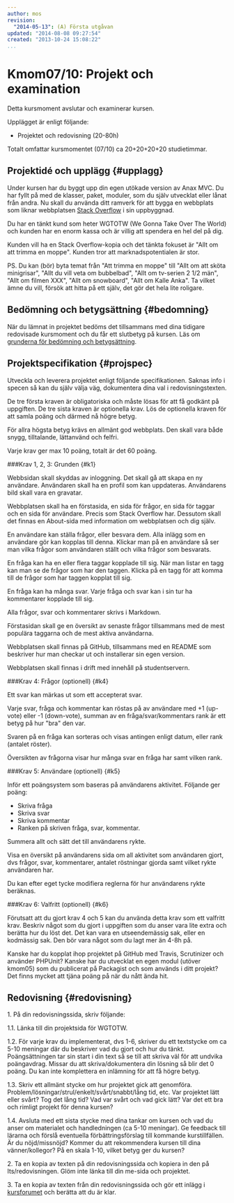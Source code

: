 ```yaml
---
author: mos
revision:
  "2014-05-13": (A) Första utgåvan
updated: "2014-08-08 09:27:54"
created: "2013-10-24 15:08:22"
...
```

Kmom07/10: Projekt och examination
==================================

Detta kursmoment avslutar och examinerar kursen.

Upplägget är enligt följande:

* Projektet och redovisning (20-80h)

Totalt omfattar kursmomentet (07/10) ca 20+20+20+20 studietimmar.



Projektidé och upplägg {#upplagg}
--------------------------------------------------------------------

Under kursen har du byggt upp din egen utökade version av Anax MVC. Du har fyllt på med de klasser, paket, moduler, som du själv utvecklat eller lånat från andra. Nu skall du använda ditt ramverk för att bygga en webbplats som liknar webbplatsen [Stack Overflow](http://stackoverflow.com/) i sin uppbyggnad.

Du har en tänkt kund som heter WGTOTW (We Gonna Take Over The World) och kunden har en enorm kassa och är villig att spendera en hel del på dig.

Kunden vill ha en Stack Overflow-kopia och det tänkta fokuset är "Allt om att trimma en moppe". Kunden tror att marknadspotentialen är stor.

PS. Du kan (bör) byta temat från "Att trimma en moppe" till "Allt om att sköta minigrisar", "Allt du vill veta om bubbelbad", "Allt om tv-serien 2 1/2 män", "Allt om filmen XXX", "Allt om snowboard", "Allt om Kalle Anka". Ta vilket ämne du vill, försök att hitta på ett själv, det gör det hela lite roligare.



Bedömning och betygsättning {#bedomning}
--------------------------------------------------------------------

När du lämnat in projektet bedöms det tillsammans med dina tidigare redovisade kursmoment och du får ett slutbetyg på kursen. Läs om [grunderna för bedömning och betygsättning](kurser/bedomning-och-betygsattning).



Projektspecifikation {#projspec}
--------------------------------------------------------------------

Utveckla och leverera projektet enligt följande specifikationen. Saknas info i specen så kan du själv välja väg, dokumentera dina val i redovisningstexten.

De tre första kraven är obligatoriska och måste lösas för att få godkänt på uppgiften. De tre sista kraven är optionella krav. Lös de optionella kraven för att samla poäng och därmed nå högre betyg.

För allra högsta betyg krävs en allmänt god webbplats. Den skall vara både snygg, tilltalande, lättanvänd och felfri.

Varje krav ger max 10 poäng, totalt är det 60 poäng.



###Krav 1, 2, 3: Grunden {#k1}

Webbsidan skall skyddas av inloggning. Det skall gå att skapa en ny användare.
Användaren skall ha en profil som kan uppdateras. Användarens bild skall vara en gravatar.

Webbplatsen skall ha en förstasida, en sida för frågor, en sida för taggar och en sida för användare. Precis som Stack Overflow har. Dessutom skall det finnas en About-sida med information om webbplatsen och dig själv.

En användare kan ställa frågor, eller besvara dem. Alla inlägg som en användare gör kan kopplas till denna. Klickar man på en användare så ser man vilka frågor som användaren ställt och vilka frågor som besvarats.

En fråga kan ha en eller flera taggar kopplade till sig. När man listar en tagg kan man se de frågor som har den taggen. Klicka på en tagg för att komma till de frågor som har taggen kopplat till sig.

En fråga kan ha många svar. Varje fråga och svar kan i sin tur ha kommentarer kopplade till sig. 

Alla frågor, svar och kommentarer skrivs i Markdown.

Förstasidan skall ge en översikt av senaste frågor tillsammans med de mest populära taggarna och de mest aktiva användarna.

Webbplatsen skall finnas på GitHub, tillsammans med en README som beskriver hur man checkar ut och installerar sin egen version.
 
Webbplatsen skall finnas i drift med innehåll på studentservern.



###Krav 4: Frågor (optionell) {#k4}

Ett svar kan märkas ut som ett accepterat svar.

Varje svar, fråga och kommentar kan röstas på av användare med +1 (up-vote) eller -1 (down-vote), summan av en fråga/svar/kommentars rank är ett betyg på hur "bra" den var.

Svaren på en fråga kan sorteras och visas antingen enligt datum, eller rank (antalet röster).

Översikten av frågorna visar hur många svar en fråga har samt vilken rank. 



###Krav 5: Användare (optionell) {#k5}

Inför ett poängsystem som baseras på användarens aktivitet. Följande ger poäng:

* Skriva fråga
* Skriva svar
* Skriva kommentar
* Ranken på skriven fråga, svar, kommentar.

Summera allt och sätt det till användarens rykte.

Visa en översikt på användarens sida om all aktivitet som användaren gjort, dvs frågor, svar, kommentarer, antalet röstningar gjorda samt vilket rykte användaren har.

Du kan efter eget tycke modifiera reglerna för hur användarens rykte beräknas.



###Krav 6: Valfritt (optionell) {#k6}

Förutsatt att du gjort krav 4 och 5 kan du använda detta krav som ett valfritt krav. Beskriv något som du gjort i uppgiften som du anser vara lite extra och berätta hur du löst det. Det kan vara en utseendemässig sak, eller en kodmässig sak. Den bör vara något som du lagt mer än 4-8h på.

Kanske har du kopplat ihop projektet på GitHub med Travis, Scrutinizer och använder PHPUnit? Kanske har du utvecklat en egen modul (utöver kmom05) som du publicerat på Packagist och som används i ditt projekt? Det finns mycket att tjäna poäng på när du nått ända hit.



Redovisning {#redovisning}
--------------------------------------------------------------------

1\. På din redovisningssida, skriv följande:

1.1. Länka till din projektsida för WGTOTW.

1.2. För varje krav du implementerat, dvs 1-6, skriver du ett textstycke om ca 5-10 meningar där du beskriver vad du gjort och hur du tänkt. Poängsättningen tar sin start i din text så se till att skriva väl för att undvika poängavdrag. Missar du att skriva/dokumentera din lösning så blir det 0 poäng. Du kan inte komplettera en inlämning för att få högre betyg.

1.3. Skriv ett allmänt stycke om hur projektet gick att genomföra. Problem/lösningar/strul/enkelt/svårt/snabbt/lång tid, etc. Var projektet lätt eller svårt? Tog det lång tid? Vad var svårt och vad gick lätt? Var det ett bra och rimligt projekt för denna kursen?

1.4. Avsluta med ett sista stycke med dina tankar om kursen och vad du anser om materialet och handledningen (ca 5-10 meningar). Ge feedback till lärarna och förslå eventuella förbättringsförslag till kommande kurstillfällen. Är du nöjd/missnöjd? Kommer du att rekommendera kursen till dina vänner/kollegor? På en skala 1-10, vilket betyg ger du kursen?

2\. Ta en kopia av texten på din redovisningssida och kopiera in den på Its/redovisningen. Glöm inte länka till din me-sida och projektet. 

3\. Ta en kopia av texten från din redovisningssida och gör ett inlägg i [kursforumet](forum/utbildning/phpmvc-v2) och berätta att du är klar.




